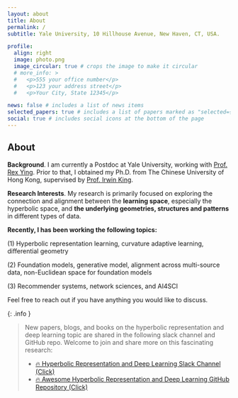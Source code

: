 ```yaml
---
layout: about
title: About
permalink: /
subtitle: Yale University, 10 Hillhouse Avenue, New Haven, CT, USA.

profile:
  align: right
  image: photo.png
  image_circular: true # crops the image to make it circular
  # more_info: >
  #   <p>555 your office number</p>
  #   <p>123 your address street</p>
  #   <p>Your City, State 12345</p>

news: false # includes a list of news items
selected_papers: true # includes a list of papers marked as "selected={true}"
social: true # includes social icons at the bottom of the page
---
```


## About

**Background**. I am currently a Postdoc at Yale University, working with [Prof. Rex Ying](https://www.cs.yale.edu/homes/ying-rex/). Prior to that, I obtained my Ph.D. from The Chinese University of Hong Kong, supervised by [Prof. Irwin King](https://scholar.google.com/citations?user=MXvC7tkAAAAJ&hl=en).

**Research Interests**. My research is primarily focused on exploring the connection and alignment between the **learning space**, especially the hyperbolic space, and **the underlying geometries, structures and patterns** in different types of data.

**Recently, I has been working the following topics:**

(1) Hyperbolic representation learning, curvature adaptive learning, differential geometry

(2) Foundation models, generative model, alignment across multi-source data, non-Euclidean space for foundation models

(3) Recommender systems, network sciences, and AI4SCI

Feel free to reach out if you have anything you would like to discuss.


{: .info }
>New papers, blogs, and books on the hyperbolic representation and deep learning topic are shared in the following slack channel and GitHub repo. Welcome to join and share more on this fascinating research: 
> - [🔥 Hyperbolic Representation and Deep Learning Slack Channel (Click)](https://join.slack.com/t/hyperboliclearning/shared_invite/zt-1qcqgtwfr-HpsRSzDhvkAEal6dOnKDvA) 
> - [🔥 Awesome Hyperbolic Representation and Deep Learning GitHub Repository (Click)](https://github.com/marlin-codes/Awesome-Hyperbolic-Representation-and-Deep-Learning)


